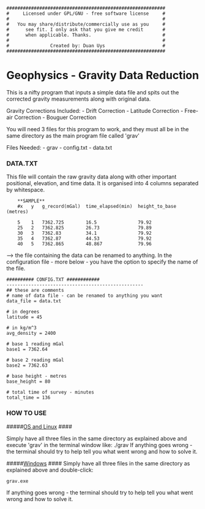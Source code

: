    ##########################################################
    #     Licensed under GPL/GNU - free software license     #
    #                                                        #
    #   You may share/distribute/commercially use as you     #
    #      see fit. I only ask that you give me credit       #
    #      when applicable. Thanks.                          #
    #                                                        #
    #               Created by: Duan Uys                     #
    ##########################################################


# Geophysics - Gravity Data Reduction #

This is a nifty program that inputs a simple data file and
spits out the corrected gravity measurements along with
original data.

Gravity Corrections Included:
    - Drift Correction
    - Latitude Correction
    - Free-air Correction
    - Bouguer Correction

You will need 3 files for this program to work, and they must all be in the same directory as the main program file
called 'grav'

Files Needed:
    - grav
    - config.txt
    - data.txt


### DATA.TXT ###
This file will contain the raw gravity data along with other important positional, elevation, and time data.
It is organised into 4 columns separated by whitespace.

        **SAMPLE**
        #x   y   g_record(mGal)  time_elapsed(min)  height_to_base (metres)
        
        5	 1	 7362.725        16.5	            79.92
        25	 2	 7362.825        26.73	            79.89
        30	 3	 7362.83         34.1               79.92
        35	 4	 7362.87         44.53	            79.92
        40	 5	 7362.865        48.867	            79.96


--> the file containing the data can be renamed to anything. In the configuration file - more below - you have the option
  to specify the name of the file.

    ########## CONFIG.TXT ############
    --------------------------------------------------
    ## these are comments
    # name of data file - can be renamed to anything you want
    data_file = data.txt
    
    # in degrees
    latitude = 45
    
    # in kg/m^3
    avg_density = 2400
    
    # base 1 reading mGal
    base1 = 7362.64
    
    # base 2 reading mGal
    base2 = 7362.63
    
    # base height - metres
    base_height = 80
    
    # total time of survey - minutes
    total_time = 136




### HOW TO USE ###
#####<u>OS and Linux</u> ####

Simply have all three files in the same directory as explained above and execute 'grav' in the terminal window like:
    ./grav
If anything goes wrong - the terminal should try to help tell you what went wrong and how to solve it.

#####<u>Windows</u> ####
Simply have all three files in the same directory as explained above and double-click:

    grav.exe
If anything goes wrong - the terminal should try to help tell you what went wrong and how to solve it.

